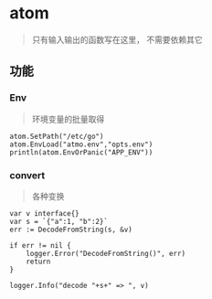 # atom

> 只有输入输出的函数写在这里， 不需要依赖其它

## 功能

### Env

> 环境变量的批量取得

```golang
atom.SetPath("/etc/go")
atom.EnvLoad("atmo.env","opts.env")
println(atom.EnvOrPanic("APP_ENV"))
```

### convert 

> 各种变换

```golang
var v interface{}
var s = `{"a":1, "b":2}`
err := DecodeFromString(s, &v)

if err != nil {
	logger.Error("DecodeFromString()", err)
	return
}

logger.Info("decode "+s+" => ", v)
```
